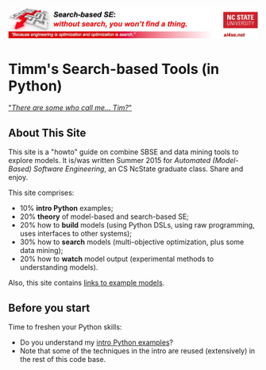 <img width=800 src="https://raw.githubusercontent.com/timm/15/master/src/img/banner.jpg">


# Timm's Search-based Tools (in Python)

["_There are some who call me... Tim?_"](https://www.youtube.com/watch?v=JTbrIo1p-So)

## About This Site

This site is a "howto" guide on combine SBSE and data mining tools
to explore models. It is/was written Summer 2015 for _Automated
(Model-Based) Software Engineering_, an CS NcState graduate class.
Share and enjoy.

This site comprises:

+ 10% **intro Python** examples;
+ 20% **theory** of model-based and search-based SE;
+ 20% how to **build** models (using Python DSLs, using raw programming, uses interfaces to other systems);
+ 30% how to **search** models (multi-objective optimization, plus some data mining);
+ 20% how to **watch** model output (experimental methods to understanding models).

Also, this site contains [links to example models](doc/examplemodels.md).

## Before you start  

Time to freshen your Python skills:

+ Do you understand my [intro Python examples](doc/101python.md)? 
+ Note that some of the techniques in the intro are reused (extensively) in the rest of this code base.
 
